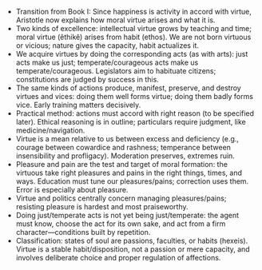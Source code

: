 - Transition from Book I: Since happiness is activity in accord with virtue, Aristotle now explains how moral virtue arises and what it is.
- Two kinds of excellence: intellectual virtue grows by teaching and time; moral virtue (êthikê) arises from habit (ethos). We are not born virtuous or vicious; nature gives the capacity, habit actualizes it.
- We acquire virtues by doing the corresponding acts (as with arts): just acts make us just; temperate/courageous acts make us temperate/courageous. Legislators aim to habituate citizens; constitutions are judged by success in this.
- The same kinds of actions produce, manifest, preserve, and destroy virtues and vices: doing them well forms virtue; doing them badly forms vice. Early training matters decisively.
- Practical method: actions must accord with right reason (to be specified later). Ethical reasoning is in outline; particulars require judgment, like medicine/navigation.
- Virtue is a mean relative to us between excess and deficiency (e.g., courage between cowardice and rashness; temperance between insensibility and profligacy). Moderation preserves, extremes ruin.
- Pleasure and pain are the test and target of moral formation: the virtuous take right pleasures and pains in the right things, times, and ways. Education must tune our pleasures/pains; correction uses them. Error is especially about pleasure.
- Virtue and politics centrally concern managing pleasures/pains; resisting pleasure is hardest and most praiseworthy.
- Doing just/temperate acts is not yet being just/temperate: the agent must know, choose the act for its own sake, and act from a firm character—conditions built by repetition.
- Classification: states of soul are passions, faculties, or habits (hexeis). Virtue is a stable habit/disposition, not a passion or mere capacity, and involves deliberate choice and proper regulation of affections.